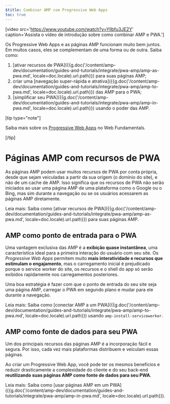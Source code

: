 ```yaml
---
$title: Combinar AMP com Progressive Web Apps
toc: true
---
```



[video src='https://www.youtube.com/watch?v=Yllbfu3JE2Y' caption='Assista o vídeo de introdução sobre como combinar AMP e PWA.']

Os Progressive Web Apps e as páginas AMP funcionam muito bem juntos. Em muitos casos, eles se complementam de uma forma ou de outra. Saiba como:

1. [ativar recursos de PWA]({{g.doc('/content/amp-dev/documentation/guides-and-tutorials/integrate/pwa-amp/amp-as-pwa.md', locale=doc.locale).url.path}}) para suas páginas AMP;
2. criar uma [navegação super-rápida e atrativa]({{g.doc('/content/amp-dev/documentation/guides-and-tutorials/integrate/pwa-amp/amp-to-pwa.md', locale=doc.locale).url.path}}) das AMP para o PWA;
3. [simplificar seu PWA]({{g.doc('/content/amp-dev/documentation/guides-and-tutorials/integrate/pwa-amp/amp-in-pwa.md', locale=doc.locale).url.path}}) usando o poder das AMP.

[tip type="note"]

Saiba mais sobre os [Progressive Web Apps](https://developers.google.com/web/progressive-web-apps/) no Web Fundamentals.

[/tip]

# Páginas AMP com recursos de PWA

As páginas AMP podem usar muitos recursos de PWA por conta própria, desde que sejam veiculadas a partir da sua origem (o domínio do site), e não de um cache de AMP. Isso significa que os recursos de PWA não serão iniciados ao usar uma página AMP de uma plataforma como o Google ou o Bing, mas sim durante a navegação ou se os usuários acessarem as páginas AMP diretamente.

Leia mais: Saiba como [ativar recursos de PWA]({{g.doc('/content/amp-dev/documentation/guides-and-tutorials/integrate/pwa-amp/amp-as-pwa.md', locale=doc.locale).url.path}}) para suas páginas AMP.

## AMP como ponto de entrada para o PWA

Uma vantagem exclusiva das AMP é a **exibição quase instantânea**, uma característica ideal para a primeira interação do usuário com seu site. Os *Progressive Web Apps* permitem muito **mais interatividade e recursos que estimulam o engajamento**, mas o carregamento inicial é prejudicado porque o service worker do site, os recursos e o shell do app só serão exibidos rapidamente nos carregamentos posteriores.

Uma boa estratégia é fazer com que o ponto de entrada do seu site seja uma página AMP, carregar o PWA em segundo plano e mudar para ele durante a navegação.

Leia mais: Saiba como [conectar AMP a um PWA]({{g.doc('/content/amp-dev/documentation/guides-and-tutorials/integrate/pwa-amp/amp-to-pwa.md', locale=doc.locale).url.path}}) usando `amp-install-serviceworker`.

## AMP como fonte de dados para seu PWA

Um dos principais recursos das páginas AMP é a incorporação fácil e segura. Por isso, cada vez mais plataformas distribuem e veiculam essas páginas.

Ao criar um Progressive Web App, você pode ter os mesmos benefícios e reduzir drasticamente a complexidade do cliente e do seu back-end **reutilizando suas páginas AMP como fonte de dados para seu PWA**.

Leia mais: Saiba como [usar páginas AMP em um PWA]({{g.doc('/content/amp-dev/documentation/guides-and-tutorials/integrate/pwa-amp/amp-in-pwa.md', locale=doc.locale).url.path}}).
